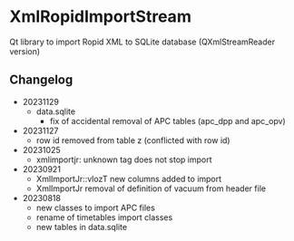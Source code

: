 # XmlRopidImportStream
Qt library to import Ropid XML to SQLite database (QXmlStreamReader version)

## Changelog
- 20231129
    - data.sqlite
        - fix of accidental removal of APC tables (apc_dpp and apc_opv)
- 20231127
    - row id removed from table z (conflicted with row id)
- 20231025
    - xmlimportjr: unknown tag does not stop import
- 20230921
    - XmlImportJr::vlozT new columns added to import
    - XmlImportJr removal of definition of vacuum from header file
- 20230818
    - new classes to import APC files
    - rename of timetables import classes
    - new tables in data.sqlite
